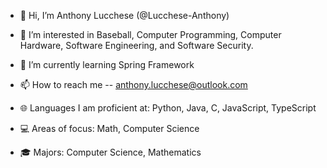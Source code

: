 - 👋 Hi, I’m Anthony Lucchese (@Lucchese-Anthony)
- 👀 I’m interested in Baseball, Computer Programming, Computer Hardware, Software Engineering, and Software Security.
- 🌱 I’m currently learning Spring Framework
- 📫 How to reach me -- anthony.lucchese@outlook.com

- 🌐 Languages I am proficient at: Python, Java, C, JavaScript, TypeScript
- 💻 Areas of focus: Math, Computer Science
- 🎓 Majors: Computer Science, Mathematics

